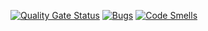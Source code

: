 [![Quality Gate Status](https://sonarcloud.io/api/project_badges/measure?project=InteropIO_templates&metric=alert_status)](https://sonarcloud.io/summary/new_code?id=InteropIO_templates)
[![Bugs](https://sonarcloud.io/api/project_badges/measure?project=InteropIO_templates&metric=bugs)](https://sonarcloud.io/summary/new_code?id=InteropIO_templates)
[![Code Smells](https://sonarcloud.io/api/project_badges/measure?project=InteropIO_templates&metric=code_smells)](https://sonarcloud.io/summary/new_code?id=InteropIO_templates)
